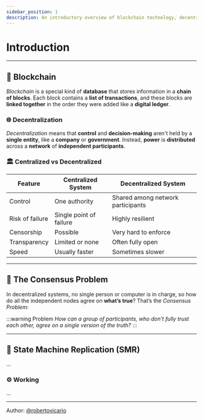 ```yaml
---
sidebar_position: 1
description: An introductory overview of blockchain technology, decentralization, and the consensus problem.
---
```


# Introduction

---

## 🔗 Blockchain

_Blockchain_ is a special kind of **database** that stores information in a **chain of blocks**. Each block contains a **list of transactions**, and these blocks are **linked together** in the order they were added like a **digital ledger**.

### 🌐 Decentralization

_Decentralization_ means that **control** and **decision-making** aren't held by a **single entity**, like a **company** or **government**. Instead, **power** is **distributed** across a **network** of **independent participants**.

### 🏛️ Centralized vs Decentralized

| Feature | Centralized System | Decentralized System |
|-|-|-|
| Control | One authority | Shared among network participants |
| Risk of failure | Single point of failure | Highly resilient |
| Censorship | Possible | Very hard to enforce |
| Transparency | Limited or none | Often fully open |
| Speed | Usually faster | Sometimes slower |

---

## 🧠 The Consensus Problem

In decentralized systems, no single person or computer is in charge, so how do all the independent nodes agree on **what’s true**? That’s the _Consensus Problem_:

:::warning Problem
_How can a group of participants, who don't fully trust each other, agree on a single version of the truth?_
:::

---

## 🔄 State Machine Replication (SMR)

...

### ⚙️ Working

...

---

Author: [@robertovicario](https://github.com/robertovicario)
